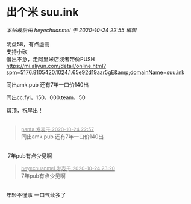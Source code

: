# 出个米 suu.ink


<i class="pstatus"> 本帖最后由 heyechuanmei 于 2020-10-24 22:55 编辑 </i><br />
<br />
明盘58，有点虚高<br />
支持小砍<img src="static/image/smiley/default/lol.gif" smilieid="12" border="0" alt="" /> <br />
慢出不急，走阿里米店或者带价PUSH<br />
https://mi.aliyun.com/detail/online.html?spm=5176.8105420.1024.1.65e92d19aar5gE&amp;domainName=suu.ink<img id="aimg_ZsG2D" onclick="zoom(this, this.src, 0, 0, 0)" class="zoom" src="https://cdn.jsdelivr.net/gh/hishis/forum-master/public/images/patch.gif" onmouseover="img_onmouseoverfunc(this)" onload="thumbImg(this)" border="0" alt="" />

同出amk.pub 还有7年一口价140出

同出cc.fyi，150，000.team，50

帮顶，祝早出！<br />
<br />
<img src="static/image/smiley/default/time.gif" smilieid="15" border="0" alt="" /><img src="static/image/smiley/default/time.gif" smilieid="15" border="0" alt="" /><img src="static/image/smiley/default/time.gif" smilieid="15" border="0" alt="" />

<div class="quote"><blockquote><font size="2"><a href="https://www.hostloc.com/forum.php?mod=redirect&amp;goto=findpost&amp;pid=9348142&amp;ptid=758131" target="_blank"><font color="#999999">panta 发表于 2020-10-24 22:57</font></a></font><br />
同出amk.pub 还有7年一口价140出</blockquote></div><br />
<img src="static/image/smiley/default/lol.gif" smilieid="12" border="0" alt="" /> 7年pub有点少见啊<img id="aimg_cDQH6" onclick="zoom(this, this.src, 0, 0, 0)" class="zoom" src="https://cdn.jsdelivr.net/gh/hishis/forum-master/public/images/patch.gif" onmouseover="img_onmouseoverfunc(this)" onload="thumbImg(this)" border="0" alt="" />

<div class="quote"><blockquote><font size="2"><a href="https://www.hostloc.com/forum.php?mod=redirect&amp;goto=findpost&amp;pid=9348203&amp;ptid=758131" target="_blank"><font color="#999999">heyechuanmei 发表于 2020-10-24 23:20</font></a></font><br />
7年pub有点少见啊</blockquote></div><br />
年轻不懂事 一口气续多了<img src="static/image/smiley/default/lol.gif" smilieid="12" border="0" alt="" />
